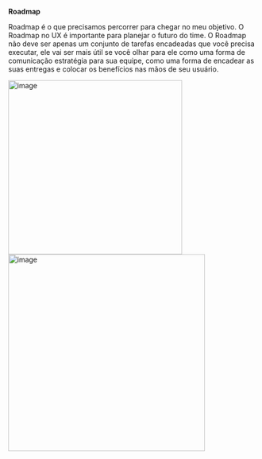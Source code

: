 **Roadmap**

Roadmap é o que precisamos percorrer para chegar no meu objetivo. 
O Roadmap no UX é importante para planejar o futuro do time. O Roadmap não deve ser apenas um conjunto de tarefas encadeadas que você precisa executar,
ele vai ser mais útil se você olhar para ele como uma forma de comunicação estratégia para sua equipe, como uma forma de encadear as suas entregas e colocar os benefícios nas mãos de seu usuário.

<img width="350" alt="image" src="https://github.com/aevilesaguiar/UX-Design/assets/52088444/ae438e51-0b66-459a-b323-6babb2465c7e">

<img width="396" alt="image" src="https://github.com/aevilesaguiar/UX-Design/assets/52088444/c7f5d5c7-5a76-4968-bdad-1190d515617a">





